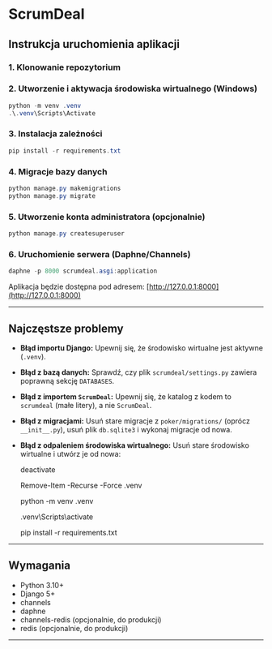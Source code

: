 ﻿# ScrumDeal

## Instrukcja uruchomienia aplikacji

### 1. Klonowanie repozytorium

### 2. Utworzenie i aktywacja środowiska wirtualnego (Windows)

```powershell
python -m venv .venv
.\.venv\Scripts\Activate
```

### 3. Instalacja zależności

```powershell
pip install -r requirements.txt
```

### 4. Migracje bazy danych

```powershell
python manage.py makemigrations
python manage.py migrate
```

### 5. Utworzenie konta administratora (opcjonalnie)

```powershell
python manage.py createsuperuser
```

### 6. Uruchomienie serwera (Daphne/Channels)

```powershell
daphne -p 8000 scrumdeal.asgi:application
```

Aplikacja będzie dostępna pod adresem: [http://127.0.0.1:8000](http://127.0.0.1:8000)

---

## Najczęstsze problemy

- **Błąd importu Django:** Upewnij się, że środowisko wirtualne jest aktywne (`.venv`).
- **Błąd z bazą danych:** Sprawdź, czy plik `scrumdeal/settings.py` zawiera poprawną sekcję `DATABASES`.
- **Błąd z importem `ScrumDeal`:** Upewnij się, że katalog z kodem to `scrumdeal` (małe litery), a nie `ScrumDeal`.
- **Błąd z migracjami:** Usuń stare migracje z `poker/migrations/` (oprócz `__init__.py`), usuń plik `db.sqlite3` i wykonaj migracje od nowa.
- **Błąd z odpaleniem środowiska wirtualnego:** Usuń stare środowisko wirtualne i utwórz je od nowa:
  
   deactivate
  
   Remove-Item -Recurse -Force .venv
  
   python -m venv .venv
  
   .venv\Scripts\activate
  
   pip install -r requirements.txt
  
---

## Wymagania
- Python 3.10+
- Django 5+
- channels
- daphne
- channels-redis (opcjonalnie, do produkcji)
- redis (opcjonalnie, do produkcji)

---


